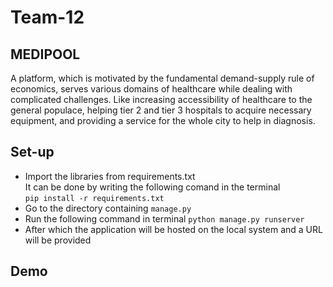 # Team-12

## MEDIPOOL

A platform, which is motivated by the fundamental demand-supply rule of economics, serves various domains of healthcare while dealing with complicated challenges. Like increasing accessibility of healthcare to the general populace, helping tier 2 and tier 3 hospitals to acquire necessary equipment, and providing a service for the whole city to help in diagnosis.

## Set-up
* Import the libraries from requirements.txt <br />
It can be done by writing the following comand in the terminal <br />
```pip install -r requirements.txt```
* Go to the directory containing ```manage.py```
* Run the following command in terminal
```python manage.py runserver``` 
* After which the application will be hosted on the local system and a URL will be provided 

## Demo

